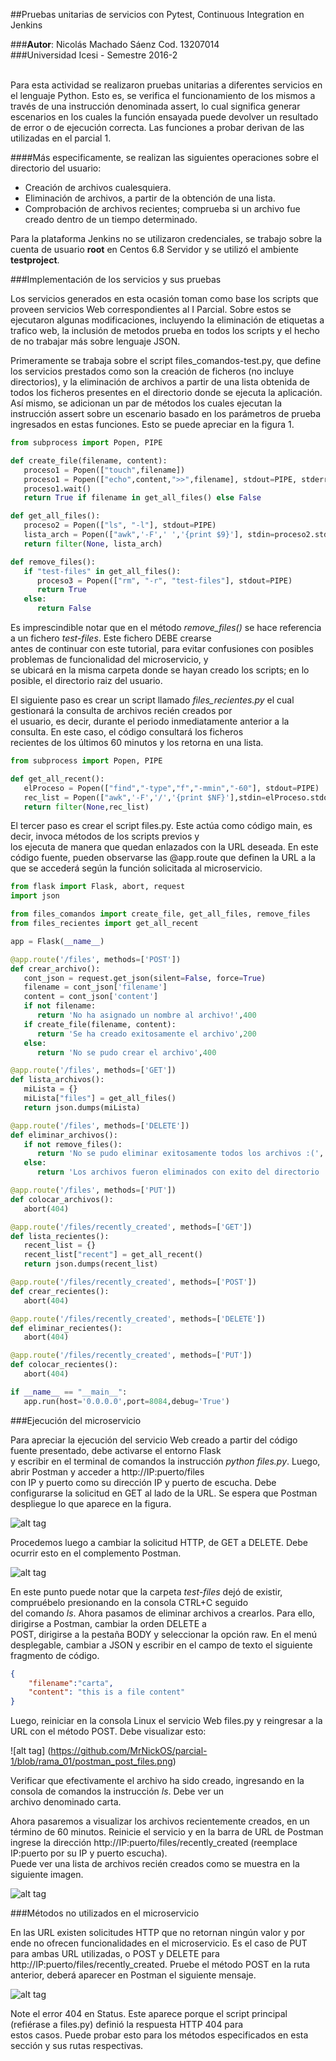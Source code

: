##Pruebas unitarias de servicios con Pytest, Continuous Integration en Jenkins<br>

###<b>Autor</b>: Nicolás Machado Sáenz Cod. 13207014<br>
###Universidad Icesi - Semestre 2016-2<br><br>

Para esta actividad se realizaron pruebas unitarias a diferentes servicios en el lenguaje Python. Esto es, se verifica el funcionamiento de los mismos a través de una instrucción denominada assert, lo cual significa generar escenarios en los cuales la función ensayada puede devolver un resultado de error o de ejecución correcta. Las funciones a probar derivan de las utilizadas en el parcial 1.

####Más especificamente, se realizan las siguientes operaciones sobre el directorio del usuario:<br>
* Creación de archivos cualesquiera.
* Eliminación de archivos, a partir de la obtención de una lista.
* Comprobación de archivos recientes; comprueba si un archivo fue creado dentro de un tiempo determinado.
      
Para la plataforma Jenkins no se utilizaron credenciales, se trabajo sobre la cuenta de usuario <b>root</b> en Centos 6.8 Servidor y se utilizó el ambiente <b>testproject</b>.

###Implementación de los servicios y sus pruebas<br>

Los servicios generados en esta ocasión toman como base los scripts que proveen servicios Web correspondientes al I Parcial. Sobre estos se ejecutaron algunas modificaciones, incluyendo la eliminación de etiquetas a trafico web, la inclusión de metodos prueba en todos los scripts y el hecho de no trabajar más sobre lenguaje JSON.

Primeramente se trabaja sobre el script files_comandos-test.py, que define los servicios prestados como son la creación de ficheros (no incluye directorios), y la eliminación de archivos a partir de una lista obtenida de todos los ficheros presentes en el directorio donde se ejecuta la aplicación. Así mismo, se adicionan un par de métodos los cuales ejecutan la instrucción assert sobre un escenario basado en los parámetros de prueba ingresados en estas funciones. Esto se puede apreciar en la figura 1.



```python
from subprocess import Popen, PIPE

def create_file(filename, content):
   proceso1 = Popen(["touch",filename])
   proceso1 = Popen(["echo",content,">>",filename], stdout=PIPE, stderr=PIPE)
   proceso1.wait()
   return True if filename in get_all_files() else False

def get_all_files():
   proceso2 = Popen(["ls", "-l"], stdout=PIPE)
   lista_arch = Popen(["awk",'-F',' ','{print $9}'], stdin=proceso2.stdout, stdout=PIPE).communicate()[0].split('\n')
   return filter(None, lista_arch)

def remove_files():
   if "test-files" in get_all_files():
      proceso3 = Popen(["rm", "-r", "test-files"], stdout=PIPE)
      return True
   else:
      return False
```
Es imprescindible notar que en el método <i>remove_files()</i> se hace referencia a un fichero <i>test-files</i>. Este fichero DEBE crearse<br>
antes de continuar con este tutorial, para evitar confusiones con posibles problemas de funcionalidad del microservicio, y<br>
se ubicará en la misma carpeta donde se hayan creado los scripts; en lo posible, el directorio raiz del usuario.<br>

El siguiente paso es crear un script llamado <i>files_recientes.py</i> el cual gestionará la consulta de archivos recién creados por<br>
el usuario, es decir, durante el periodo inmediatamente anterior a la consulta. En este caso, el código consultará los ficheros<br>
recientes de los últimos 60 minutos y los retorna en una lista.

```python
from subprocess import Popen, PIPE

def get_all_recent():
   elProceso = Popen(["find","-type","f","-mmin","-60"], stdout=PIPE)
   rec_list = Popen(["awk",'-F','/','{print $NF}'],stdin=elProceso.stdout, stdout=PIPE).communicate()[0].split('\n')
   return filter(None,rec_list)
```

El tercer paso es crear el script files.py. Este actúa como código main, es decir, invoca métodos de los scripts previos y<br>
los ejecuta de manera que quedan enlazados con la URL deseada. En este código fuente, pueden observarse las @app.route que
definen la URL a la que se accederá según la función solicitada al microservicio.<br>
```python
from flask import Flask, abort, request
import json

from files_comandos import create_file, get_all_files, remove_files
from files_recientes import get_all_recent

app = Flask(__name__)

@app.route('/files', methods=['POST'])
def crear_archivo():
   cont_json = request.get_json(silent=False, force=True)
   filename = cont_json['filename']
   content = cont_json['content']
   if not filename:
      return 'No ha asignado un nombre al archivo!',400
   if create_file(filename, content):
      return 'Se ha creado exitosamente el archivo',200
   else:
      return 'No se pudo crear el archivo',400

@app.route('/files', methods=['GET'])
def lista_archivos():
   miLista = {}
   miLista["files"] = get_all_files()
   return json.dumps(miLista)

@app.route('/files', methods=['DELETE'])
def eliminar_archivos():
   if not remove_files():
      return 'No se pudo eliminar exitosamente todos los archivos :(', 400
   else:
      return 'Los archivos fueron eliminados con exito del directorio :)', 200

@app.route('/files', methods=['PUT'])
def colocar_archivos():
   abort(404)

@app.route('/files/recently_created', methods=['GET'])
def lista_recientes():
   recent_list = {}
   recent_list["recent"] = get_all_recent()
   return json.dumps(recent_list)

@app.route('/files/recently_created', methods=['POST'])
def crear_recientes():
   abort(404)

@app.route('/files/recently_created', methods=['DELETE'])
def eliminar_recientes():
   abort(404)

@app.route('/files/recently_created', methods=['PUT'])
def colocar_recientes():
   abort(404)

if __name__ == "__main__":
   app.run(host='0.0.0.0',port=8084,debug='True')
```

###Ejecución del microservicio<br>

Para apreciar la ejecución del servicio Web creado a partir del código fuente presentado, debe activarse el entorno Flask<br>
y escribir en el terminal de comandos la instrucción <i>python files.py</i>. Luego, abrir Postman y acceder a http://IP:puerto/files<br> con IP y puerto como su dirección IP y puerto de escucha. Debe configurarse la solicitud en GET al lado de la URL. Se espera
que Postman despliegue lo que aparece en la figura.<br>

![alt tag](https://github.com/MrNickOS/parcial-1/blob/rama_01/postman_get_files.png)

Procedemos luego a cambiar la solicitud HTTP, de GET a DELETE. Debe ocurrir esto en el complemento Postman.<br>

![alt tag](https://github.com/MrNickOS/parcial-1/blob/rama_01/postman_delete.png)

En este punto puede notar que la carpeta <i>test-files</i> dejó de existir, compruébelo presionando en la consola CTRL+C seguido<br>
del comando <i>ls</i>. Ahora pasamos de eliminar archivos a crearlos. Para ello, dirigirse a Postman, cambiar la orden DELETE a<br>
POST, dirigirse a la pestaña BODY y seleccionar la opción raw. En el menú desplegable, cambiar a JSON y escribir en el campo de
texto el siguiente fragmento de código.

```json
{
	"filename":"carta",
	"content": "this is a file content"
}
```

Luego, reiniciar en la consola Linux el servicio Web files.py y reingresar a la URL con el método POST. Debe visualizar esto:

![alt tag] (https://github.com/MrNickOS/parcial-1/blob/rama_01/postman_post_files.png)

Verificar que efectivamente el archivo ha sido creado, ingresando en la consola de comandos la instrucción <i>ls</i>. Debe ver un<br>
archivo denominado carta.<br>

Ahora pasaremos a visualizar los archivos recientemente creados, en un término de 60 minutos. Reinicie el servicio y en la barra
de URL de Postman ingrese la dirección http://IP:puerto/files/recently_created (reemplace IP:puerto por su IP y puerto escucha).<br>
Puede ver una lista de archivos recién creados como se muestra en la siguiente imagen.<br>

![alt tag](https://github.com/MrNickOS/parcial-1/blob/rama_01/postman_get_files_recent.png)

###Métodos no utilizados en el microservicio

En las URL existen solicitudes HTTP que no retornan ningún valor y por ende no ofrecen funcionalidades en el microservicio.
Es el caso de PUT para ambas URL utilizadas, o POST y DELETE para http://IP:puerto/files/recently_created. Pruebe el método
POST en la ruta anterior, deberá aparecer en Postman el siguiente mensaje.

![alt tag](https://github.com/MrNickOS/parcial-1/blob/rama_01/postman_post_recent_404.png)

Note el error 404 en Status. Este aparece porque el script principal (refiérase a files.py) definió la respuesta HTTP 404 para<br>
estos casos. Puede probar esto para los métodos especificados en esta sección y sus rutas respectivas.
